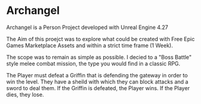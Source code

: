 # Archangel

Archangel is a Person Project developed with Unreal Engine 4.27

The Aim of this proejct was to explore what could be created with Free Epic Games Marketplace Assets 
and within a strict time frame (1 Week).

The scope was to remain as simple as possible. I decied to a "Boss Battle" style melee combat mission, the type you would find in a classic RPG.

The Player must defeat a Griffin that is defending the gateway in order to win the level. They have a sheild with which they can block attacks and a sword to deal them. If the Griffin is defeated, the Player wins. If the Player dies, they lose.
